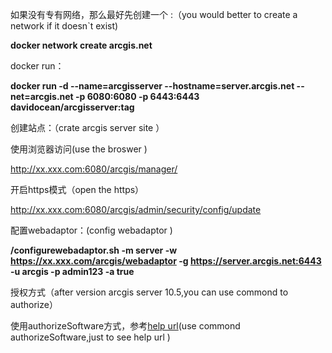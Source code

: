 如果没有专有网络，那么最好先创建一个 :（you would better to create a network if it doesn`t exist)

**docker network create arcgis.net**



docker run：

**docker run -d --name=arcgisserver  --hostname=server.arcgis.net --net=arcgis.net -p 6080:6080 -p 6443:6443 davidocean/arcgisserver:tag**



创建站点：（crate arcgis server site ）

使用浏览器访问(use the broswer )

http://xx.xxx.com:6080/arcgis/manager/

开启https模式（open the https）

http://xx.xxx.com:6080/arcgis/admin/security/config/update



配置webadaptor：(config webadaptor )

**/configurewebadaptor.sh -m server -w https://xx.xxx.com/arcgis/webadaptor -g https://server.arcgis.net:6443 -u arcgis -p admin123 -a true**





授权方式（after version arcgis server 10.5,you can use commond to authorize）

使用authorizeSoftware方式，参考[help url](https://enterprise.arcgis.com/zh-cn/server/10.6/install/linux/silently-install-arcgis-server.htm#ESRI_SECTION1_49ED6300B7144B35BFF3AB749743EB5F%EF%BC%89)(use commond authorizeSoftware,just to see help url )